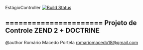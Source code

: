 EstágioController [![Build Status](https://travis-ci.org/romariog12/EstagioController.svg?branch=master)](https://travis-ci.org/romariog12/EstagioController)

======================
Projeto de Controle
ZEND 2 + DOCTRINE                       
----------------------
@author Romário Macedo Portela <romariomacedo18@gmail.com>
